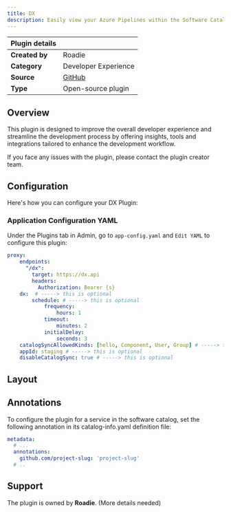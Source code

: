 ```yaml
---
title: DX 
description: Easily view your Azure Pipelines within the Software Catalog.
---
```


| Plugin details |                                                                               |
| -------------- | ----------------------------------------------------------------------------- |
| **Created by** | Roadie                                                                      |
| **Category**   | Developer Experience                                                                         |
| **Source**     | [GitHub](https://github.com/get-dx/backstage-plugin) |
| **Type**       | Open-source plugin                                                            |

## Overview
This plugin is designed to improve the overall developer experience and streamline the development process by offering insights, tools and integrations tailored to enhance the development workflow. 

If you face any issues with the plugin, please contact the plugin creator team. 

## Configuration
Here's how you can configure your DX Plugin: 

### Application Configuration YAML
Under the Plugins tab in Admin, go to ``app-config.yaml`` and ``Edit YAML`` to configure this plugin: 

```YAML
proxy:
    endpoints:
      "/dx":
        target: https://dx.api
        headers:
          Authorization: Bearer {s}
    dx:  # -----> this is optional
        schedule: # -----> this is optional
            frequency:
                hours: 1
            timeout:
                minutes: 2
            initialDelay:
                seconds: 3
    catalogSyncAllowedKinds: [hello, Component, User, Group] # -----> this is optional
    appId: staging # -----> this is optional
    disableCatalogSync: true # -----> this is optional
```

## Layout

## Annotations
To configure the plugin for a service in the software catalog, set the following annotation in its catalog-info.yaml definition file:

```YAML
metadata:
  # ...
  annotations:
    github.com/project-slug: 'project-slug'
  # ..
```

## Support
The plugin is owned by **Roadie**. (More details needed)

